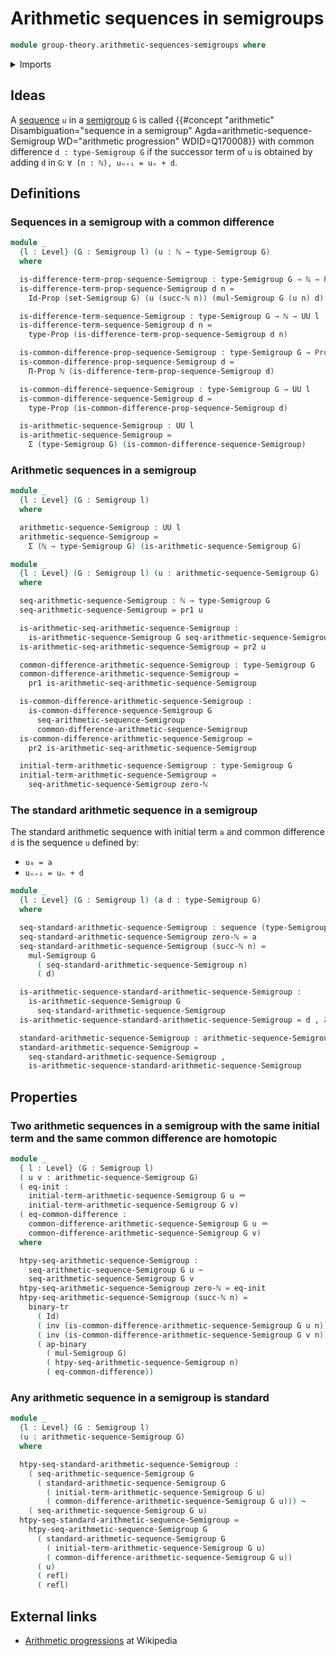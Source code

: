 # Arithmetic sequences in semigroups

```agda
module group-theory.arithmetic-sequences-semigroups where
```

<details><summary>Imports</summary>

```agda
open import elementary-number-theory.natural-numbers

open import foundation.action-on-identifications-binary-functions
open import foundation.action-on-identifications-functions
open import foundation.binary-transport
open import foundation.dependent-pair-types
open import foundation.homotopies
open import foundation.identity-types
open import foundation.propositions
open import foundation.sets
open import foundation.universe-levels

open import group-theory.semigroups

open import lists.sequences
```

</details>

## Ideas

A [sequence](lists.sequences.md) `u` in a
[semigroup](group-theory.semigroups.md) `G` is called
{{#concept "arithmetic" Disambiguation="sequence in a semigroup" Agda=arithmetic-sequence-Semigroup WD="arithmetic progression" WDID=Q170008}}
with common difference `d : type-Semigroup G` if the successor term of `u` is
obtained by adding `d` in `G`: `∀ (n : ℕ), uₙ₊₁ = uₙ + d`.

## Definitions

### Sequences in a semigroup with a common difference

```agda
module _
  {l : Level} (G : Semigroup l) (u : ℕ → type-Semigroup G)
  where

  is-difference-term-prop-sequence-Semigroup : type-Semigroup G → ℕ → Prop l
  is-difference-term-prop-sequence-Semigroup d n =
    Id-Prop (set-Semigroup G) (u (succ-ℕ n)) (mul-Semigroup G (u n) d)

  is-difference-term-sequence-Semigroup : type-Semigroup G → ℕ → UU l
  is-difference-term-sequence-Semigroup d n =
    type-Prop (is-difference-term-prop-sequence-Semigroup d n)

  is-common-difference-prop-sequence-Semigroup : type-Semigroup G → Prop l
  is-common-difference-prop-sequence-Semigroup d =
    Π-Prop ℕ (is-difference-term-prop-sequence-Semigroup d)

  is-common-difference-sequence-Semigroup : type-Semigroup G → UU l
  is-common-difference-sequence-Semigroup d =
    type-Prop (is-common-difference-prop-sequence-Semigroup d)

  is-arithmetic-sequence-Semigroup : UU l
  is-arithmetic-sequence-Semigroup =
    Σ (type-Semigroup G) (is-common-difference-sequence-Semigroup)
```

### Arithmetic sequences in a semigroup

```agda
module _
  {l : Level} (G : Semigroup l)
  where

  arithmetic-sequence-Semigroup : UU l
  arithmetic-sequence-Semigroup =
    Σ (ℕ → type-Semigroup G) (is-arithmetic-sequence-Semigroup G)

module _
  {l : Level} (G : Semigroup l) (u : arithmetic-sequence-Semigroup G)
  where

  seq-arithmetic-sequence-Semigroup : ℕ → type-Semigroup G
  seq-arithmetic-sequence-Semigroup = pr1 u

  is-arithmetic-seq-arithmetic-sequence-Semigroup :
    is-arithmetic-sequence-Semigroup G seq-arithmetic-sequence-Semigroup
  is-arithmetic-seq-arithmetic-sequence-Semigroup = pr2 u

  common-difference-arithmetic-sequence-Semigroup : type-Semigroup G
  common-difference-arithmetic-sequence-Semigroup =
    pr1 is-arithmetic-seq-arithmetic-sequence-Semigroup

  is-common-difference-arithmetic-sequence-Semigroup :
    is-common-difference-sequence-Semigroup G
      seq-arithmetic-sequence-Semigroup
      common-difference-arithmetic-sequence-Semigroup
  is-common-difference-arithmetic-sequence-Semigroup =
    pr2 is-arithmetic-seq-arithmetic-sequence-Semigroup

  initial-term-arithmetic-sequence-Semigroup : type-Semigroup G
  initial-term-arithmetic-sequence-Semigroup =
    seq-arithmetic-sequence-Semigroup zero-ℕ
```

### The standard arithmetic sequence in a semigroup

The standard arithmetic sequence with initial term `a` and common difference `d`
is the sequence `u` defined by:

- `u₀ = a`
- `uₙ₊₁ = uₙ + d`

```agda
module _
  {l : Level} (G : Semigroup l) (a d : type-Semigroup G)
  where

  seq-standard-arithmetic-sequence-Semigroup : sequence (type-Semigroup G)
  seq-standard-arithmetic-sequence-Semigroup zero-ℕ = a
  seq-standard-arithmetic-sequence-Semigroup (succ-ℕ n) =
    mul-Semigroup G
      ( seq-standard-arithmetic-sequence-Semigroup n)
      ( d)

  is-arithmetic-sequence-standard-arithmetic-sequence-Semigroup :
    is-arithmetic-sequence-Semigroup G
      seq-standard-arithmetic-sequence-Semigroup
  is-arithmetic-sequence-standard-arithmetic-sequence-Semigroup = d , λ n → refl

  standard-arithmetic-sequence-Semigroup : arithmetic-sequence-Semigroup G
  standard-arithmetic-sequence-Semigroup =
    seq-standard-arithmetic-sequence-Semigroup ,
    is-arithmetic-sequence-standard-arithmetic-sequence-Semigroup
```

## Properties

### Two arithmetic sequences in a semigroup with the same initial term and the same common difference are homotopic

```agda
module _
  { l : Level} (G : Semigroup l)
  ( u v : arithmetic-sequence-Semigroup G)
  ( eq-init :
    initial-term-arithmetic-sequence-Semigroup G u ＝
    initial-term-arithmetic-sequence-Semigroup G v)
  ( eq-common-difference :
    common-difference-arithmetic-sequence-Semigroup G u ＝
    common-difference-arithmetic-sequence-Semigroup G v)
  where

  htpy-seq-arithmetic-sequence-Semigroup :
    seq-arithmetic-sequence-Semigroup G u ~
    seq-arithmetic-sequence-Semigroup G v
  htpy-seq-arithmetic-sequence-Semigroup zero-ℕ = eq-init
  htpy-seq-arithmetic-sequence-Semigroup (succ-ℕ n) =
    binary-tr
      ( Id)
      ( inv (is-common-difference-arithmetic-sequence-Semigroup G u n))
      ( inv (is-common-difference-arithmetic-sequence-Semigroup G v n))
      ( ap-binary
        ( mul-Semigroup G)
        ( htpy-seq-arithmetic-sequence-Semigroup n)
        ( eq-common-difference))
```

### Any arithmetic sequence in a semigroup is standard

```agda
module _
  {l : Level} (G : Semigroup l)
  (u : arithmetic-sequence-Semigroup G)
  where

  htpy-seq-standard-arithmetic-sequence-Semigroup :
    ( seq-arithmetic-sequence-Semigroup G
      ( standard-arithmetic-sequence-Semigroup G
        ( initial-term-arithmetic-sequence-Semigroup G u)
        ( common-difference-arithmetic-sequence-Semigroup G u))) ~
    ( seq-arithmetic-sequence-Semigroup G u)
  htpy-seq-standard-arithmetic-sequence-Semigroup =
    htpy-seq-arithmetic-sequence-Semigroup G
      ( standard-arithmetic-sequence-Semigroup G
        ( initial-term-arithmetic-sequence-Semigroup G u)
        ( common-difference-arithmetic-sequence-Semigroup G u))
      ( u)
      ( refl)
      ( refl)
```

## External links

- [Arithmetic progressions](https://en.wikipedia.org/wiki/Arithmetic_progression)
  at Wikipedia

